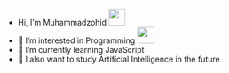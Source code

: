 - Hi, I’m Muhammadzohid <img src="https://media.giphy.com/media/hvRJCLFzcasrR4ia7z/giphy.gif" width="30px">
- 👀 I’m interested in Programming <img src="https://images.rawpixel.com/image_png_800/czNmcy1wcml2YXRlL3Jhd3BpeGVsX2ltYWdlcy93ZWJzaXRlX2NvbnRlbnQvcm0zNTUtcGYtczczLWNhcmQtbGFwdG9wLTAxLnBuZw.png?s=VEee2Vek6oq9ytBRkAMIQFlxPIzh7cmwdKRCowpcDSE" width="30px">
- 🌱 I’m currently learning JavaScript
- 🤖 I also want to study Artificial Intelligence in the future

<!---
MuhammadzohidLatifjonov/MuhammadzohidLatifjonov is a ✨ special ✨ repository because its `README.md` (this file) appears on your GitHub profile.
You can click the Preview link to take a look at your changes.
--->
